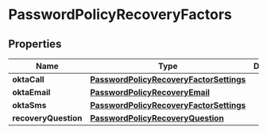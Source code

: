 

# PasswordPolicyRecoveryFactors


## Properties

| Name | Type | Description | Notes |
|------------ | ------------- | ------------- | -------------|
|**oktaCall** | [**PasswordPolicyRecoveryFactorSettings**](PasswordPolicyRecoveryFactorSettings.md) |  |  [optional] |
|**oktaEmail** | [**PasswordPolicyRecoveryEmail**](PasswordPolicyRecoveryEmail.md) |  |  [optional] |
|**oktaSms** | [**PasswordPolicyRecoveryFactorSettings**](PasswordPolicyRecoveryFactorSettings.md) |  |  [optional] |
|**recoveryQuestion** | [**PasswordPolicyRecoveryQuestion**](PasswordPolicyRecoveryQuestion.md) |  |  [optional] |



